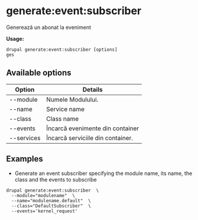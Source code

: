 # generate:event:subscriber
Generează un abonat la eveniment

**Usage:**
```
drupal generate:event:subscriber [options]
ges
```

## Available options
Option | Details
-------|-------------
--module | Numele Modulului.
--name | Service name
--class | Class name
--events | Încarcă evenimente din container
--services | Încarcă serviciile din container.

## Examples
* Generate an event subscriber specifying the module name, its name, the class and the events to subscribe
```
drupal generate:event:subscriber  \
  --module="modulename"  \
  --name="modulename.default"  \
  --class="DefaultSubscriber"  \
  --events='kernel_request'
```
